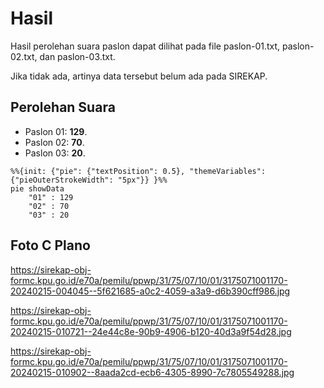 # Hasil

Hasil perolehan suara paslon dapat dilihat pada file paslon-01.txt, paslon-02.txt, dan paslon-03.txt.

Jika tidak ada, artinya data tersebut belum ada pada SIREKAP.

## Perolehan Suara

 * Paslon 01: **129**.
 * Paslon 02: **70**.
 * Paslon 03: **20**.

```mermaid
%%{init: {"pie": {"textPosition": 0.5}, "themeVariables": {"pieOuterStrokeWidth": "5px"}} }%%
pie showData
    "01" : 129
    "02" : 70
    "03" : 20
```
## Foto C Plano

https://sirekap-obj-formc.kpu.go.id/e70a/pemilu/ppwp/31/75/07/10/01/3175071001170-20240215-004045--5f621685-a0c2-4059-a3a9-d6b390cff986.jpg

https://sirekap-obj-formc.kpu.go.id/e70a/pemilu/ppwp/31/75/07/10/01/3175071001170-20240215-010721--24e44c8e-90b9-4906-b120-40d3a9f54d28.jpg

https://sirekap-obj-formc.kpu.go.id/e70a/pemilu/ppwp/31/75/07/10/01/3175071001170-20240215-010902--8aada2cd-ecb6-4305-8990-7c7805549288.jpg
